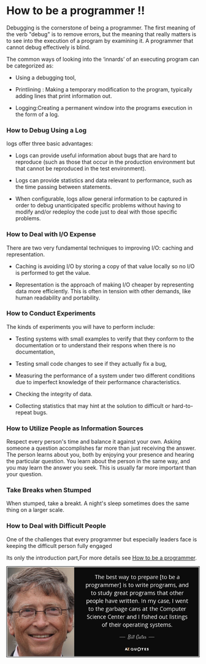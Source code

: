 # How to be a programmer !!

Debugging	is	the	cornerstone	of	being	a	programmer.	The	first	meaning	of	the	verb	"debug" is	to	remove	errors,	but	the meaning	that	really	matters	is	to	see	into	the	execution	of	a program	by	examining	it.	A	programmer	that	cannot	debug	effectively	is	blind.

   The	common	ways	of	looking	into	the	‘innards’	of	an	executing	program	can	be	categorized as:
<ul>
<li>Using	a	debugging	tool,</li>
</ul>
<ul>
<li>Printlining : Making	a	temporary	modification	to	the	program,	typically	adding	lines	that print	information
out.</li>
</ul>
<ul>
<li>Logging:Creating	a	permanent	window	into	the	programs	execution	in	the	form	of	a log.</li>
</ul>

### How	to	Debug	Using	a	Log

logs	offer	three	basic	advantages:

<ul>
<li>Logs	can	provide	useful	information	about	bugs	that	are	hard	to	reproduce	(such	as those	that	occur	in	the	production environment	but	that	cannot	be	reproduced	in	the	test environment).</li>
</ul>
<ul>
<li>Logs	can	provide	statistics	and	data	relevant	to	performance,	such	as	the	time	passing between	statements.</li>
</ul>
<ul>
<li>When	configurable,	logs	allow	general	information	to	be	captured	in	order	to	debug unanticipated	specific	problems	without
    having	to	modify	and/or	redeploy	the	code	just to	deal	with	those	specific	problems.</li>
 </ul>

### How to	Deal	with	I/O	Expense

There	are	two	very	fundamental	techniques	to	improving	I/O:	caching	and	representation.
<ul>
<li>Caching	is	avoiding	I/O by	storing	a copy	of	that	value	locally	so	no	I/O	is	performed	to	get	the	value.</li>
</ul>
<ul>
<li>Representation	is	the	approach	of	making	I/O	cheaper	by	representing	data	more	efficiently. This	is	often	in	tension	with other	demands,	like	human	readability	and	portability.</li>
</ul>

### How	to	Conduct	Experiments

The	kinds	of	experiments	you	will	have	to	perform	include:
<ul>

<li>Testing	systems	with	small	examples	to	verify	that	they	conform	to	the	documentation	or to	understand	their	respons  when
    there	is	no	documentation, </li>
</ul>
<ul>
<li>Testing	small	code	changes	to	see	if	they	actually	fix	a	bug,</li>
</ul>
<ul>
<li>Measuring	the	performance	of	a	system	under	two	different	conditions	due	to	imperfect knowledge	of	their	performance
    characteristics.</li>
</ul>
<ul>
<li>Checking	the	integrity	of	data.</li>
</ul>
<ul>
<li>Collecting	statistics	that	may	hint	at	the	solution	to	difficult	or	hard-to-repeat	bugs.</li>
</ul>

### How	to	Utilize	People	as	Information Sources

Respect	every	person's	time	and	balance	it	against	your	own.	Asking	someone	a	question accomplishes	far	more	than	just
receiving	the	answer.	The	person	learns	about	you,	both	by enjoying	your	presence	and	hearing	the	particular
question.	You	learn about	the	person	in the	same	way,	and	you	may	learn	the	answer	you	seek.	This	is	usually
far	more	important than	your	question.

### Take	Breaks	when	Stumped

When	stumped,	take	a	breakt.	A	night's	sleep	sometimes	does	the same	thing	on	a	larger	scale.

### How	to	Deal	with	Difficult	People

One	of	the	challenges	that	every	programmer	but	especially	leaders	face	is	keeping	the difficult	person	fully	engaged

Its only the introduction part,For more details see [How to be a programmer](https://www.gitbook.com/book/braydie/how-to-be-a-programmer/details).

  ![All the Best](https://raw.githubusercontent.com/AnushaAugustine/mywebsite/master/pgm2.png)
